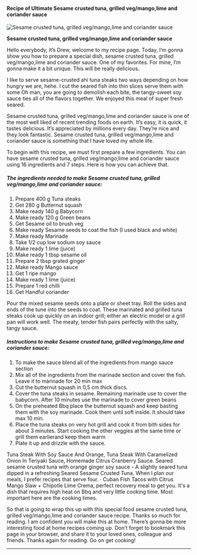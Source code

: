             

#### Recipe of Ultimate Sesame crusted tuna, grilled veg/mango,lime and coriander sauce

![Sesame crusted tuna, grilled veg/mango,lime and coriander sauce](https://img-global.cpcdn.com/recipes/edf1e1e5e5294180/751x532cq70/sesame-crusted-tuna-grilled-vegmangolime-and-coriander-sauce-recipe-main-photo.jpg)

**Sesame crusted tuna, grilled veg/mango,lime and coriander sauce**

Hello everybody, it’s Drew, welcome to my recipe page. Today, I’m gonna show you how to prepare a special dish, sesame crusted tuna, grilled veg/mango,lime and coriander sauce. One of my favorites. For mine, I’m gonna make it a bit unique. This will be really delicious.

I like to serve sesame-crusted ahi tuna steaks two ways depending on how hungry we are, hehe. I cut the seared fish into thin slices serve them with some Oh man, you are going to demolish each bite, the tangy-sweet soy sauce ties all of the flavors together. We enjoyed this meal of super fresh seared.

Sesame crusted tuna, grilled veg/mango,lime and coriander sauce is one of the most well liked of recent trending foods on earth. It’s easy, it is quick, it tastes delicious. It’s appreciated by millions every day. They’re nice and they look fantastic. Sesame crusted tuna, grilled veg/mango,lime and coriander sauce is something that I have loved my whole life.

To begin with this recipe, we must first prepare a few ingredients. You can have sesame crusted tuna, grilled veg/mango,lime and coriander sauce using 16 ingredients and 7 steps. Here is how you can achieve that.

##### The ingredients needed to make Sesame crusted tuna, grilled veg/mango,lime and coriander sauce:

1.  Prepare 400 g Tuna steaks
2.  Get 280 g Butternut squash
3.  Make ready 140 g Babycorn
4.  Make ready 120 g Green beans
5.  Get Sesame oil to brush veg
6.  Make ready Sesame seeds to coat the fish (I used black and white)
7.  Make ready Marinade
8.  Take 1/2 cup low sodium soy sauce
9.  Make ready 1 lime (juice)
10.  Make ready 1 tbsp sesame oil
11.  Prepare 2 tbsp grated ginger
12.  Make ready Mango sauce
13.  Get 1 ripe mango
14.  Make ready 1 lime (juice)
15.  Prepare 1 red chilli
16.  Get Handful coriander

Pour the mixed sesame seeds onto a plate or sheet tray. Roll the sides and ends of the tune into the seeds to coat. These marinated and grilled tuna steaks cook up quickly on an indoor grill; either an electric model or a grill pan will work well. The meaty, tender fish pairs perfectly with the salty, tangy sauce.

##### Instructions to make Sesame crusted tuna, grilled veg/mango,lime and coriander sauce:

1.  To make the sauce blend all of the ingredients from mango sauce section
2.  Mix all of the ingredients from the marinade section and cover the fish. Leave it to marinade for 20 min max
3.  Cut the butternut squash in 0,5 cm thick discs.
4.  Cover the tuna steaks in sesame. Remaining marinade use to cover the babycorn. After 10 minutes use the marinade to cover green beans
5.  On the preheated Bbq place the butternut squash and keep basting them with the soy marinade. Cook them until soft inside. It should take max 10 min.
6.  Place the tuna steaks on very hot grill and cook it from bith sides for about 3 minutes. Start cooking the other veggies at the same time or grill them earlierand keep them warm
7.  Plate it up and drizzle with the sauce.

Tuna Steak With Soy Sauce And Orange, Tuna Steak With Caramelized Onion In Teriyaki Sauce, Homemade Citrus Cranberry Sauce. Seared sesame crusted tuna with orange ginger soy sauce - A slightly seared tuna dipped in a refreshing Seared Sesame Crusted Tuna. When I plan our meals, I prefer recipes that serve four. · Cuban Fish Tacos with Citrus Mango Slaw + Chipotle Lime Crema, perfect recovery meal to get you. It's a dish that requires high heat on Bbq and very little cooking time. Most important here are the cooking times.

So that is going to wrap this up with this special food sesame crusted tuna, grilled veg/mango,lime and coriander sauce recipe. Thanks so much for reading. I am confident you will make this at home. There’s gonna be more interesting food at home recipes coming up. Don’t forget to bookmark this page in your browser, and share it to your loved ones, colleague and friends. Thanks again for reading. Go on get cooking!

* * *